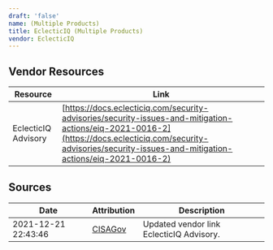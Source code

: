 ```yaml
---
draft: 'false'
name: (Multiple Products)
title: EclecticIQ (Multiple Products)
vendor: EclecticIQ
---
```


## Vendor Resources
| Resource | Link |
| --- | --- |
| EclecticIQ Advisory | [https://docs.eclecticiq.com/security-advisories/security-issues-and-mitigation-actions/eiq-2021-0016-2](https://docs.eclecticiq.com/security-advisories/security-issues-and-mitigation-actions/eiq-2021-0016-2) |



## Sources
| Date | Attribution | Description |
| --- | --- | --- |
| 2021-12-21 22:43:46 | [CISAGov](https://raw.githubusercontent.com/cisagov/log4j-affected-db/develop/README.md) | Updated vendor link EclecticIQ Advisory.  |

